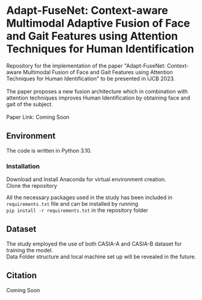 # Adapt-FuseNet: Context-aware Multimodal Adaptive Fusion of Face and Gait Features using Attention Techniques for Human Identification
Repository for the implementation of the paper "Adapt-FuseNet: Context-aware Multimodal Fusion of Face and Gait Features using Attention Techniques for Human Identification" to be presented in IJCB 2023.
<br><br>The paper proposes a new fusion architecture which in combination with attention techniques improves Human Identification by obtaining face and gait of the subject.<br><br>Paper Link: Coming Soon

## Environment
The code is written in Python 3.10. 
### Installation
Download and Install Anaconda for virtual environment creation.<br>
Clone the repository

All the necessary packages used in the study has been included in ```requirements.txt``` file and can be installed by running<br> ```pip install -r requirements.txt``` in the repository folder

## Dataset
The study employed the use of both CASIA-A and CASIA-B dataset for training the model.<br> Data Folder structure and local machine set up will be revealed in the future.

## Citation
Coming Soon
